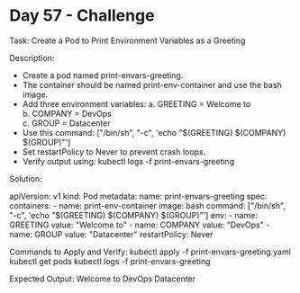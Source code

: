 # Day 57 - Challenge 
Task: Create a Pod to Print Environment Variables as a Greeting

Description:
- Create a pod named print-envars-greeting.
- The container should be named print-env-container and use the bash image.
- Add three environment variables:
  a. GREETING = Welcome to  
  b. COMPANY = DevOps  
  c. GROUP = Datacenter
- Use this command:
  ["/bin/sh", "-c", 'echo "$(GREETING) $(COMPANY) $(GROUP)"']
- Set restartPolicy to Never to prevent crash loops.
- Verify output using: kubectl logs -f print-envars-greeting

Solution:

apiVersion: v1
kind: Pod
metadata:
  name: print-envars-greeting
spec:
  containers:
    - name: print-env-container
      image: bash
      command: ["/bin/sh", "-c", 'echo "$(GREETING) $(COMPANY) $(GROUP)"']
      env:
        - name: GREETING
          value: "Welcome to"
        - name: COMPANY
          value: "DevOps"
        - name: GROUP
          value: "Datacenter"
  restartPolicy: Never

Commands to Apply and Verify:
kubectl apply -f print-envars-greeting.yaml
kubectl get pods
kubectl logs -f print-envars-greeting

Expected Output:
Welcome to DevOps Datacenter
